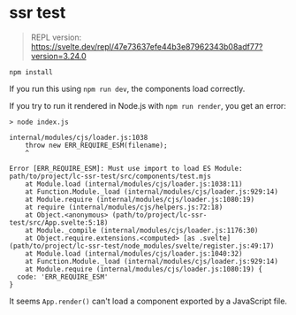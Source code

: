 ssr test
===

> REPL version: https://svelte.dev/repl/47e73637efe44b3e87962343b08adf77?version=3.24.0

```
npm install
```

If you run this using `npm run dev`, the components load correctly. 

If you try to run it rendered in Node.js with `npm run render`, you get an error:

```
> node index.js

internal/modules/cjs/loader.js:1038
    throw new ERR_REQUIRE_ESM(filename);
    ^

Error [ERR_REQUIRE_ESM]: Must use import to load ES Module: path/to/project/lc-ssr-test/src/components/test.mjs
    at Module.load (internal/modules/cjs/loader.js:1038:11)
    at Function.Module._load (internal/modules/cjs/loader.js:929:14)
    at Module.require (internal/modules/cjs/loader.js:1080:19)
    at require (internal/modules/cjs/helpers.js:72:18)
    at Object.<anonymous> (path/to/project/lc-ssr-test/src/App.svelte:5:18)
    at Module._compile (internal/modules/cjs/loader.js:1176:30)
    at Object.require.extensions.<computed> [as .svelte] (path/to/project/lc-ssr-test/node_modules/svelte/register.js:49:17)
    at Module.load (internal/modules/cjs/loader.js:1040:32)
    at Function.Module._load (internal/modules/cjs/loader.js:929:14)
    at Module.require (internal/modules/cjs/loader.js:1080:19) {
  code: 'ERR_REQUIRE_ESM'
}
```

It seems `App.render()` can't load a component exported by a JavaScript file.

